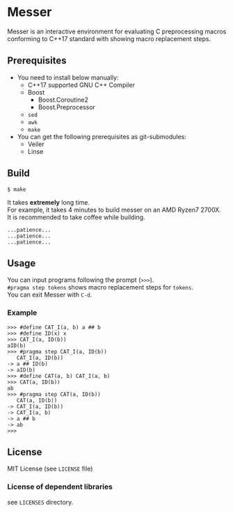 # Messer

Messer is an interactive environment for evaluating C preprocessing macros conforming to C++17 standard with showing macro replacement steps.

## Prerequisites

- You need to install below manually:
    - C++17 supported GNU C++ Compiler
    - Boost
        - Boost.Coroutine2
        - Boost.Preprocessor
    - `sed`
    - `awk`
    - `make`
- You can get the following prerequisites as git-submodules:
    - Veiler
    - Linse

## Build

```shell-session
$ make
```

It takes **extremely** long time.  
For example, it takes 4 minutes to build messer on an AMD Ryzen7 2700X.  
It is recommended to take coffee while building.

```
...patience...
...patience...
...patience...
```

## Usage

You can input programs following the prompt (`>>>`).  
`#pragma step tokens` shows macro replacement steps for `tokens`.  
You can exit Messer with `C-d`.

### Example

```
>>> #define CAT_I(a, b) a ## b
>>> #define ID(x) x
>>> CAT_I(a, ID(b))
aID(b)
>>> #pragma step CAT_I(a, ID(b))
   CAT_I(a, ID(b))
-> a ## ID(b)
-> aID(b)
>>> #define CAT(a, b) CAT_I(a, b)
>>> CAT(a, ID(b))
ab
>>> #pragma step CAT(a, ID(b))
   CAT(a, ID(b))
-> CAT_I(a, ID(b))
-> CAT_I(a, b)
-> a ## b
-> ab
>>> 
```

## License

MIT License (see `LICENSE` file)

### License of dependent libraries

see `LICENSES` directory.
